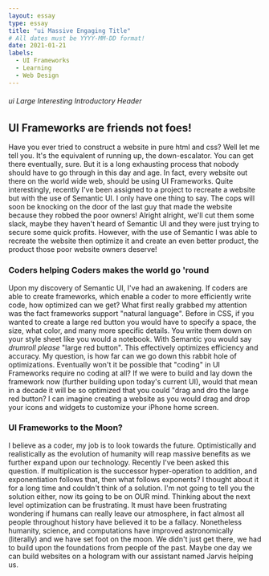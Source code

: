 ```yaml
---
layout: essay
type: essay
title: "ui Massive Engaging Title"
# All dates must be YYYY-MM-DD format!
date: 2021-01-21
labels:
  - UI Frameworks
  - Learning
  - Web Design
---
```




###### ui Large Interesting Introductory Header
## UI Frameworks are friends not foes!
Have you ever tried to construct a website in pure html and css? Well let me tell you. It's the equivalent of running up, the down-escalator. You can get there eventually, sure. But it is a long exhausting process that nobody should have to go through in this day and age. In fact, every website out there on the world wide web, should be using UI Frameworks. Quite interestingly, recently I've been assigned to a project to recreate a website but with the use of Semantic UI. I only have one thing to say. The cops will soon be knocking on the door of the last guy that made the website because they robbed the poor owners! Alright alright, we'll cut them some slack, maybe they haven't heard of Semantic UI and they were just trying to secure some quick profits. However, with the use of Semantic I was able to recreate the website then optimize it and create an even better product, the product those poor website owners deserve!

### Coders helping Coders makes the world go 'round
Upon my discovery of Semantic UI, I've had an awakening. If coders are able to create frameworks, which enable a coder to more efficiently write code, how optimized can we get? What first really grabbed my attention was the fact frameworks support "natural language". Before in CSS, if you wanted to create a large red button you would have to specify a space, the size, what color, and many more specific details. You write them down on your style sheet like you would a notebook. With Semantic you would say *drumroll please* "large red button". This effectively optimizes efficiency and accuracy. My question, is how far can we go down this rabbit hole of optimizations. Eventually won't it be possible that "coding" in UI Frameworks require no coding at all? If we were to build and lay down the framework now (further building upon today's current UI), would that mean in a decade it will be so optimized that you could "drag and dro the large red button? I can imagine creating a website as you would drag and drop your icons and widgets to customize your iPhone home screen.

### UI Frameworks to the Moon?
I believe as a coder, my job is to look towards the future. Optimistically and realistically as the evolution of humanity will reap massive benefits as we further expand upon our technology. Recently I've been asked this question. If multiplication is the successor hyper-operation to addition, and exponentiation follows that, then what follows exponents? I thought about it for a long time and couldn't think of a solution. I'm not going to tell you the solution either, now its going to be on OUR mind. Thinking about the next level optimization can be frustrating. It must have been frustrating wondering if humans can really leave our atmosphere, in fact almost all people throughout history have believed it to be a fallacy. Nonetheless humanity, science, and computations have improved astronomically (literally) and we have set foot on the moon. We didn't just get there, we had to build upon the foundations from people of the past. Maybe one day we can build websites on a hologram with our assistant named Jarvis helping us.
